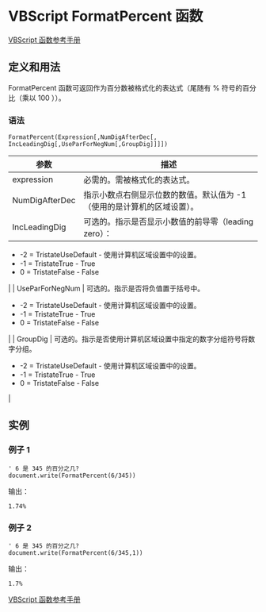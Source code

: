 # VBScript FormatPercent 函数

[VBScript 函数参考手册](/vbscript/vbscript_ref_functions.asp "VBScript 函数")

## 定义和用法

FormatPercent 函数可返回作为百分数被格式化的表达式（尾随有 % 符号的百分比（乘以 100 ））。

### 语法

```
FormatPercent(Expression[,NumDigAfterDec[,
IncLeadingDig[,UseParForNegNum[,GroupDig]]]])
```

| 参数 | 描述 |
| --- | --- |
| expression | 必需的。需被格式化的表达式。 |
| NumDigAfterDec | 指示小数点右侧显示位数的数值。默认值为 -1（使用的是计算机的区域设置）。 |
| IncLeadingDig | 可选的。指示是否显示小数值的前导零（leading zero）：

*   -2 = TristateUseDefault - 使用计算机区域设置中的设置。
*   -1 = TristateTrue - True
*   0 = TristateFalse - False

 |
| UseParForNegNum | 可选的。指示是否将负值置于括号中。

*   -2 = TristateUseDefault - 使用计算机区域设置中的设置。
*   -1 = TristateTrue - True
*   0 = TristateFalse - False

 |
| GroupDig | 可选的。指示是否使用计算机区域设置中指定的数字分组符号将数字分组。

*   -2 = TristateUseDefault - 使用计算机区域设置中的设置。
*   -1 = TristateTrue - True
*   0 = TristateFalse - False

 |

## 实例

### 例子 1

```
' 6 是 345 的百分之几?
document.write(FormatPercent(6/345))
```

输出：

```
1.74%
```

### 例子 2

```
' 6 是 345 的百分之几?
document.write(FormatPercent(6/345,1))
```

输出：

```
1.7%
```

[VBScript 函数参考手册](/vbscript/vbscript_ref_functions.asp "VBScript 函数")

